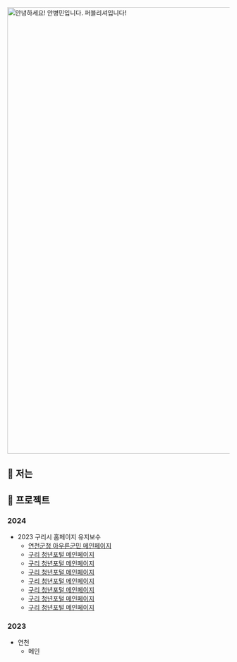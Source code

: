 <img width="1012" alt="안녕하세요! 안병민입니다. 퍼블리셔입니다!" src="https://github.com/byeongmin-publishing/byeongmin-publishing/assets/114711496/8c17fd64-7f84-497d-945f-865423bbc061">

  ## 🤔 저는  

  ## 💬 프로젝트  
  ### 2024
  * 2023 구리시 홈페이지 유지보수
    - [연천군청 아우른군민 메인페이지](https://www.yeoncheon.go.kr/cyber/index.do)
    - [구리 청년포털 메인페이지](https://www.guri.go.kr/youth/index.do)
    - [구리 청년포털 메인페이지](https://www.guri.go.kr/youth/index.do)
    - [구리 청년포털 메인페이지](https://www.guri.go.kr/youth/index.do)
    - [구리 청년포털 메인페이지](https://www.guri.go.kr/youth/index.do)
    - [구리 청년포털 메인페이지](https://www.guri.go.kr/youth/index.do)
    - [구리 청년포털 메인페이지](https://www.guri.go.kr/youth/index.do)
    - [구리 청년포털 메인페이지](https://www.guri.go.kr/youth/index.do)
  ### 2023
  * 연천
    - 메인
<!--
**byeongmin-publishing/byeongmin-publishing** is a ✨ _special_ ✨ repository because its `README.md` (this file) appears on your GitHub profile.

Here are some ideas to get you started: 

- 🔭 I’m currently working on ...
- 🌱 I’m currently learning ...
- 👯 I’m looking to collaborate on ...
- 🤔 I’m looking for help with ...
- 💬 Ask me about ...
- 😄 Pronouns: ...
- ⚡ Fun fact: ...
-->
